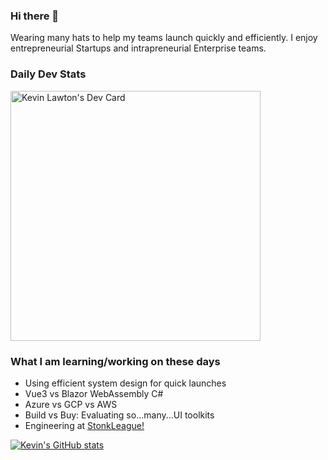 ### Hi there 👋

Wearing many hats to help my teams launch quickly and efficiently. I enjoy entrepreneurial Startups and intrapreneurial Enterprise teams. 

<!-- If you found value in something I have created, please feel free to give me a shout out [@kevlawton](https://twitter.com/kevlawton/) or give some ♥ via [mail](mailto:kevin.lawton@nyu.edu). Feel free to reach out in case you want to just get in touch also.
 -->
<!--
<p align='center'>
<a href="https://www.linkedin.com/in/lawtonkevin/"><img height="30" src="https://github.com/kevlawton/kevlawton/linkedin.png?raw=true"></a>&nbsp;&nbsp;
<a href="https://twitter.com/kevlawton"><img height="30" src="https://github.com/kevlawton/kevlawton/blob/master/twitter.png?raw=true"></a>&nbsp;&nbsp;
<a href="mailto:kevin.lawton@nyu.edu"><img height="30" src="https://github.com/kevlawton/kevlawton/blob/master/mail.png?raw=true"></a>
<a href="https://mytrashcode.com"><img height="30" src="https://github.com/kevlawton/kevlawton/blob/master/blog.png?raw=true"></a>
</p>
-->

### Daily Dev Stats
<a href="https://app.daily.dev/kevlawton"><img src="https://api.daily.dev/devcards/9838511bb6bc43d9a8d53c40ea77d05d.png?r=jh1" width="400" alt="Kevin Lawton's Dev Card"/></a>

### What I am learning/working on these days
   - Using efficient system design for quick launches </li>
   - Vue3 vs Blazor WebAssembly C# </li>
   - Azure vs GCP vs AWS </li>
   - Build vs Buy: Evaluating so...many...UI toolkits
   - Engineering at <a href="https://stonkleague.com">StonkLeague!</a> </li>
  
[![Kevin's GitHub stats](https://github-readme-stats.vercel.app/api?username=kevlawton&count_private=true&show_icons=true&theme=tokyonight)](https://github.com/kevlawton/github-readme-stats)

<!-- 
[![Top Langs](https://github-readme-stats.vercel.app/api/top-langs/?username=kevlawton&theme=tokyonight&count_private=true)](https://github.com/kevlawton/github-readme-stats)
-->
